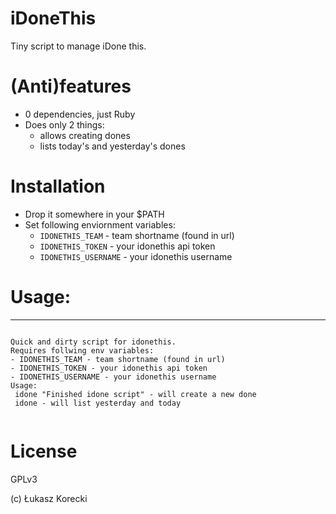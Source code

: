 # iDoneThis


Tiny script to manage iDone this.

# (Anti)features

- 0 dependencies, just Ruby
- Does only 2 things:
  - allows creating dones
  - lists today's and yesterday's dones

# Installation

- Drop it somewhere in your $PATH
- Set following enviornment variables:
  - `IDONETHIS_TEAM` - team shortname (found in url)
  - `IDONETHIS_TOKEN` - your idonethis api token
  - `IDONETHIS_USERNAME` - your idonethis username


# Usage:

---


```

Quick and dirty script for idonethis.
Requires follwing env variables:
- IDONETHIS_TEAM - team shortname (found in url)
- IDONETHIS_TOKEN - your idonethis api token
- IDONETHIS_USERNAME - your idonethis username
Usage:
 idone "Finished idone script" - will create a new done
 idone - will list yesterday and today


```


# License

GPLv3

(c) Łukasz Korecki
